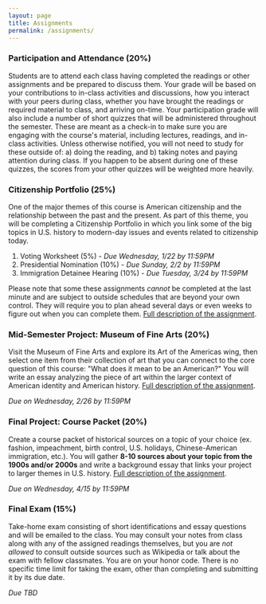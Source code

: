 ```yaml
---
layout: page
title: Assignments
permalink: /assignments/
---
```


### Participation and Attendance (20%)

Students are to attend each class having completed the readings or other assignments and be prepared to discuss them. Your grade will be based on your contributions to in-class activities and discussions, how you interact with your peers during class, whether you have brought the readings or required material to class, and arriving on-time. Your participation grade will also include a number of short quizzes that will be administered throughout the semester. These are meant as a check-in to make sure you are engaging with the course's material, including lectures, readings, and in-class activities. Unless otherwise notified, you will not need to study for these outside of: a) doing the reading, and b) taking notes and paying attention during class. If you happen to be absent during one of these quizzes, the scores from your other quizzes will be weighted more heavily. 

### Citizenship Portfolio (25%)

One of the major themes of this course is American citizenship and the relationship between the past and the present. As part of this theme, you will be completing a Citizenship Portfolio in which you link some of the big topics in U.S. history to modern-day issues and events related to citizenship today.

1. Voting Worksheet (5%) - *Due Wednesday, 1/22 by 11:59PM*
2. Presidential Nomination (10%) - *Due Sunday, 2/2 by 11:59PM*
3. Immigration Detainee Hearing (10%) - *Due Tuesday, 3/24 by 11:59PM*

Please note that some these assignments *cannot* be completed at the last minute and are subject to outside schedules that are beyond your own control. They will require you to plan ahead several days or even weeks to figure out when you can complete them. [Full description of the assignment]({{site.baseurl}}/citizenship-portfolio).

### Mid-Semester Project: Museum of Fine Arts (20%)

Visit the Museum of Fine Arts and explore its Art of the Americas wing, then select one item from their collection of art that you can connect to the core question of this course: "What does it mean to be an American?" You will write an essay analyzing the piece of art within the larger context of American identity and American history. [Full description of the assignment]({{site.baseurl}}/mfa-project).

*Due on Wednesday, 2/26 by 11:59PM*

### Final Project: Course Packet (20%)

Create a course packet of historical sources on a topic of your choice (ex. fashion, impeachment, birth control, U.S. holidays, Chinese-American immigration, etc.). You will gather **8-10 sources about your topic from the 1900s and/or 2000s** and write a background essay that links your project to larger themes in U.S. history. [Full description of the assignment]({{site.baseurl}}/final-project).

*Due on Wednesday, 4/15 by 11:59PM*

### Final Exam (15%)

Take-home exam consisting of short identifications and essay questions and will be emailed to the class. You may consult your notes from class along with any of the assigned readings themselves, but you are *not allowed* to consult outside sources such as Wikipedia or talk about the exam with fellow classmates. You are on your honor code. There is no specific time limit for taking the exam, other than completing and submitting it by its due date.

*Due TBD*